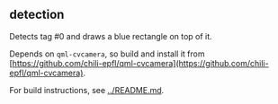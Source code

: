 detection
---------

Detects tag #0 and draws a blue rectangle on top of it.

Depends on `qml-cvcamera`, so build and install it from [https://github.com/chili-epfl/qml-cvcamera](https://github.com/chili-epfl/qml-cvcamera).

For build instructions, see [../README.md](../README.md).

